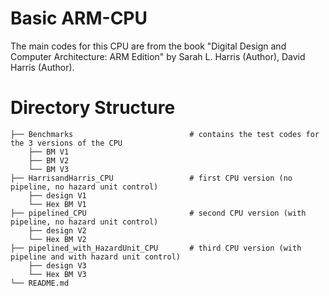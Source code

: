 # Basic ARM-CPU
 
 The main codes for this CPU are from the book "Digital Design and Computer Architecture: ARM Edition" by Sarah L. Harris (Author), David Harris  (Author).
 
# Directory Structure
```
├── Benchmarks                          # contains the test codes for the 3 versions of the CPU
    ├── BM V1
    ├── BM V2
    └── BM V3
├── HarrisandHarris_CPU                 # first CPU version (no pipeline, no hazard unit control)
    ├── design V1
    └── Hex BM V1
├── pipelined_CPU                       # second CPU version (with pipeline, no hazard unit control)
    ├── design V2
    └── Hex BM V2
├── pipelined_with_HazardUnit_CPU       # third CPU version (with pipeline and with hazard unit control)
    ├── design V3
    └── Hex BM V3
└── README.md
```
 
